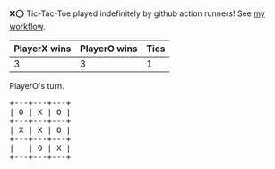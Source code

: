 :x::o: Tic-Tac-Toe played indefinitely by github action runners! See [my workflow](.github/workflows/play.yaml).

|PlayerX wins|PlayerO wins|Ties|
|-|-|-|
|3|3|1|

PlayerO's turn.

<pre>
+---+---+---+
| O | X | O |
+---+---+---+
| X | X | O |
+---+---+---+
|   | O | X |
+---+---+---+
</pre>